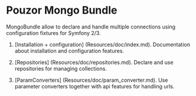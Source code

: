 Pouzor Mongo Bundle
=================

MongoBundle allow to declare and handle multiple connections using configuration fixtures for Symfony 2/3.

1.  [Installation + configuration] (Resources/doc/index.md).
    Documentation about installation and configuration features.

2.  [Repositories] (Resources/doc/repositories.md).
    Declare and use repositories for managing collections.

2.  [ParamConverters] (Resources/doc/param_converter.md).
    Use parameter converters together with api features for handling urls.